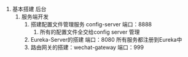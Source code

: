 1. 基本搭建 后台
   1. 服务端开发
      1. 搭建配置文件管理服务 config-server 端口：8888
         1. 所有的配置文件全交给config server 管理
      2. Eureka-Server的搭建 端口：8080   所有服务都注册到Eureka中
      3. 路由网关的搭建：wechat-gateway 端口：999
